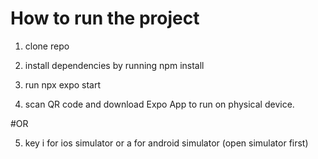 # How to run the project


1. clone repo

2. install dependencies by running npm install

3. run npx expo start

4. scan QR code and download Expo App to run on physical device.

 #OR

5. key i for ios simulator or a for android simulator (open simulator first)

